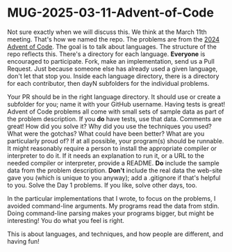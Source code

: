 # MUG-2025-03-11-Advent-of-Code

Not sure exactly when we will discuss this.  We think at the March 11th
meeting.  That's how we named the repo.  The problems are from the [2024 Advent
of Code](https://adventofcode.com/2024).  The goal is to talk about languages.
The structure of the repo reflects this.  There's a directory for each
language.  **Everyone** is encouraged to participate.  Fork, make an
implementation, send us a Pull Request.  Just because someone else has already
used a given language, don't let that stop you.  Inside each language
directory, there is a directory for each contributor, then dayN subfolders for
the individual problems.

Your PR should be in the right language directory.  It should use or create a
subfolder for you; name it with your GitHub username.  Having tests is great!
Advent of Code problems all come with small sets of sample data as part of the
problem description.  If you **do** have tests, use that data.  Comments are
great!  How did you solve it?  Why did you use the techniques you used?  What
were the gotchas?  What could have been better?  What are you particularly
proud of?  If at all possible, your program(s) should be runnable.  It might
reasonably require a person to install the appropriate compiler or interpreter
to do it.  If it needs an explanation to run it, or a URL to the needed
compiler or interpreter, provide a README.  **Do** include the sample data from
the problem description.  **Don't** include the real data the web-site gave you
(which is unique to you anyway); add a .gitignore if that's helpful to you.
Solve the Day 1 problems.  If you like, solve other days, too.

In the particular implementations that I wrote, to focus on the problems, I
avoided command-line arguments.  My programs read the data from stdin.  Doing
command-line parsing makes your programs bigger, but might be interesting!  You
do what you feel is right.

This is about languages, and techniques, and how people are different, and
having fun!
